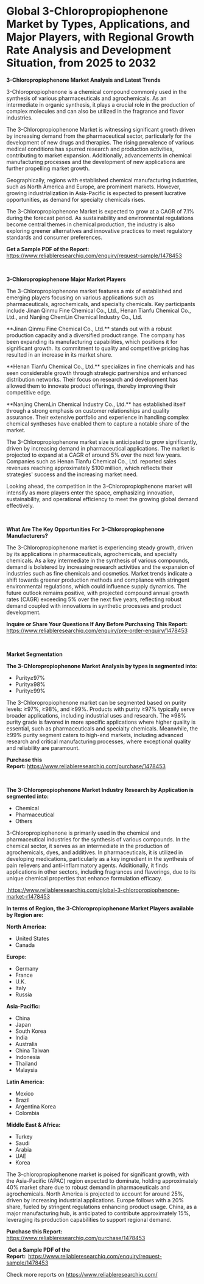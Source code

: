 <p><h1>Global 3-Chloropropiophenone Market by Types, Applications, and Major Players, with Regional Growth Rate Analysis and Development Situation, from 2025 to 2032</h1></p><p><strong>3-Chloropropiophenone Market Analysis and Latest Trends</strong></p>
<p><p>3-Chloropropiophenone is a chemical compound commonly used in the synthesis of various pharmaceuticals and agrochemicals. As an intermediate in organic synthesis, it plays a crucial role in the production of complex molecules and can also be utilized in the fragrance and flavor industries.</p><p>The 3-Chloropropiophenone Market is witnessing significant growth driven by increasing demand from the pharmaceutical sector, particularly for the development of new drugs and therapies. The rising prevalence of various medical conditions has spurred research and production activities, contributing to market expansion. Additionally, advancements in chemical manufacturing processes and the development of new applications are further propelling market growth.</p><p>Geographically, regions with established chemical manufacturing industries, such as North America and Europe, are prominent markets. However, growing industrialization in Asia-Pacific is expected to present lucrative opportunities, as demand for specialty chemicals rises.</p><p>The 3-Chloropropiophenone Market is expected to grow at a CAGR of 7.1% during the forecast period. As sustainability and environmental regulations become central themes in chemical production, the industry is also exploring greener alternatives and innovative practices to meet regulatory standards and consumer preferences.</p></p>
<p><strong>Get a Sample PDF of the Report:&nbsp;</strong> <a href="https://www.reliableresearchiq.com/enquiry/request-sample/1478453?utm_campaign=3282&utm_medium=2&utm_source=Github&utm_content=ia&utm_term=23032025&utm_id=3-chloropropiophenone">https://www.reliableresearchiq.com/enquiry/request-sample/1478453</a></p>
<p>&nbsp;</p>
<p><strong>3-Chloropropiophenone Major Market Players</strong></p>
<p><p>The 3-Chloropropiophenone market features a mix of established and emerging players focusing on various applications such as pharmaceuticals, agrochemicals, and specialty chemicals. Key participants include Jinan Qinmu Fine Chemical Co., Ltd., Henan Tianfu Chemical Co., Ltd., and Nanjing ChemLin Chemical Industry Co., Ltd.</p><p>**Jinan Qinmu Fine Chemical Co., Ltd.** stands out with a robust production capacity and a diversified product range. The company has been expanding its manufacturing capabilities, which positions it for significant growth. Its commitment to quality and competitive pricing has resulted in an increase in its market share.</p><p>**Henan Tianfu Chemical Co., Ltd.** specializes in fine chemicals and has seen considerable growth through strategic partnerships and enhanced distribution networks. Their focus on research and development has allowed them to innovate product offerings, thereby improving their competitive edge.</p><p>**Nanjing ChemLin Chemical Industry Co., Ltd.** has established itself through a strong emphasis on customer relationships and quality assurance. Their extensive portfolio and experience in handling complex chemical syntheses have enabled them to capture a notable share of the market.</p><p>The 3-Chloropropiophenone market size is anticipated to grow significantly, driven by increasing demand in pharmaceutical applications. The market is projected to expand at a CAGR of around 5% over the next few years. Companies such as Henan Tianfu Chemical Co., Ltd. reported sales revenues reaching approximately $100 million, which reflects their strategies' success and the increasing market need.</p><p>Looking ahead, the competition in the 3-Chloropropiophenone market will intensify as more players enter the space, emphasizing innovation, sustainability, and operational efficiency to meet the growing global demand effectively.</p></p>
<p>&nbsp;</p>
<p><strong>What Are The Key Opportunities For 3-Chloropropiophenone Manufacturers?</strong></p>
<p><p>The 3-Chloropropiophenone market is experiencing steady growth, driven by its applications in pharmaceuticals, agrochemicals, and specialty chemicals. As a key intermediate in the synthesis of various compounds, demand is bolstered by increasing research activities and the expansion of industries such as fine chemicals and cosmetics. Market trends indicate a shift towards greener production methods and compliance with stringent environmental regulations, which could influence supply dynamics. The future outlook remains positive, with projected compound annual growth rates (CAGR) exceeding 5% over the next five years, reflecting robust demand coupled with innovations in synthetic processes and product development.</p></p>
<p><strong>Inquire or Share Your Questions If Any Before Purchasing This Report:</strong> <a href="https://www.reliableresearchiq.com/enquiry/pre-order-enquiry/1478453?utm_campaign=3282&utm_medium=2&utm_source=Github&utm_content=ia&utm_term=23032025&utm_id=3-chloropropiophenone">https://www.reliableresearchiq.com/enquiry/pre-order-enquiry/1478453</a></p>
<p>&nbsp;</p>
<p><strong>Market Segmentation</strong></p>
<p><strong>The 3-Chloropropiophenone Market Analysis by types is segmented into:</strong></p>
<p><ul><li>Purity≥97%</li><li>Purity≥98%</li><li>Purity≥99%</li></ul></p>
<p><p>The 3-Chloropropiophenone market can be segmented based on purity levels: ≥97%, ≥98%, and ≥99%. Products with purity ≥97% typically serve broader applications, including industrial uses and research. The ≥98% purity grade is favored in more specific applications where higher quality is essential, such as pharmaceuticals and specialty chemicals. Meanwhile, the ≥99% purity segment caters to high-end markets, including advanced research and critical manufacturing processes, where exceptional quality and reliability are paramount.</p></p>
<p><strong>Purchase this Report:&nbsp;</strong><a href="https://www.reliableresearchiq.com/purchase/1478453?utm_campaign=3282&utm_medium=2&utm_source=Github&utm_content=ia&utm_term=23032025&utm_id=3-chloropropiophenone">https://www.reliableresearchiq.com/purchase/1478453</a></p>
<p>&nbsp;</p>
<p><strong>The 3-Chloropropiophenone Market Industry Research by Application is segmented into:</strong></p>
<p><ul><li>Chemical</li><li>Pharmaceutical</li><li>Others</li></ul></p>
<p><p>3-Chloropropiophenone is primarily used in the chemical and pharmaceutical industries for the synthesis of various compounds. In the chemical sector, it serves as an intermediate in the production of agrochemicals, dyes, and additives. In pharmaceuticals, it is utilized in developing medications, particularly as a key ingredient in the synthesis of pain relievers and anti-inflammatory agents. Additionally, it finds applications in other sectors, including fragrances and flavorings, due to its unique chemical properties that enhance formulation efficacy.</p></p>
<p><a href="https://www.reliableresearchiq.com/global-3-chloropropiophenone-market-r1478453?utm_campaign=3282&utm_medium=2&utm_source=Github&utm_content=ia&utm_term=23032025&utm_id=3-chloropropiophenone">&nbsp;https://www.reliableresearchiq.com/global-3-chloropropiophenone-market-r1478453</a></p>
<p><strong>In terms of Region, the 3-Chloropropiophenone Market Players available by Region are:</strong></p>
<p>
    <p> <strong> North America: </strong>
        <ul>
            <li>United States</li>
            <li>Canada</li>
        </ul>
        </p> 
    <p> <strong> Europe: </strong>
        <ul>
            <li>Germany</li>
            <li>France</li>
            <li>U.K.</li>
            <li>Italy</li>
            <li>Russia</li>
        </ul>
        </p> 
    <p> <strong> Asia-Pacific: </strong>
        <ul>
            <li>China</li>
            <li>Japan</li>
            <li>South Korea</li>
            <li>India</li>
            <li>Australia</li>
            <li>China Taiwan</li>
            <li>Indonesia</li>
            <li>Thailand</li>
            <li>Malaysia</li>
        </ul>
        </p> 
    <p> <strong> Latin America: </strong>
        <ul>
            <li>Mexico</li>
            <li>Brazil</li>
            <li>Argentina Korea</li>
            <li>Colombia</li>
        </ul>
        </p> 
    <p> <strong> Middle East & Africa: </strong>
        <ul>
            <li>Turkey</li>
            <li>Saudi</li>
            <li>Arabia</li>
            <li>UAE</li>
            <li>Korea</li>
        </ul>
    </p>
    </p>
<p><p>The 3-chloropropiophenone market is poised for significant growth, with the Asia-Pacific (APAC) region expected to dominate, holding approximately 40% market share due to robust demand in pharmaceuticals and agrochemicals. North America is projected to account for around 25%, driven by increasing industrial applications. Europe follows with a 20% share, fueled by stringent regulations enhancing product usage. China, as a major manufacturing hub, is anticipated to contribute approximately 15%, leveraging its production capabilities to support regional demand.</p></p>
<p><strong>Purchase this Report: </strong><a href="https://www.reliableresearchiq.com/purchase/1478453?utm_campaign=3282&utm_medium=2&utm_source=Github&utm_content=ia&utm_term=23032025&utm_id=3-chloropropiophenone">https://www.reliableresearchiq.com/purchase/1478453</a></p>
<p>&nbsp;<strong>Get a Sample PDF of the Report:&nbsp;&nbsp;</strong><a href="https://www.reliableresearchiq.com/enquiry/request-sample/1478453?utm_campaign=3282&utm_medium=2&utm_source=Github&utm_content=ia&utm_term=23032025&utm_id=3-chloropropiophenone">https://www.reliableresearchiq.com/enquiry/request-sample/1478453</a></p>
<p><strong></strong></p>
<p>Check more reports on <a href="https://www.reliableresearchiq.com/?utm_campaign=3282&utm_medium=2&utm_source=Github&utm_content=ia&utm_term=23032025&utm_id=3-chloropropiophenone">https://www.reliableresearchiq.com/</a></p>